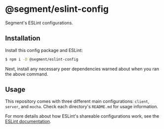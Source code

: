 # @segment/eslint-config

Segment's ESLint configurations.

## Installation

Install this config package and ESLint:

```sh
$ npm i -D @segment/eslint-config
```

Next, install any necessary peer dependencies warned about when you ran the above command.

## Usage

This repository comes with three different main configurations: `client`, `server`, and `mocha`. Check each directory's `README.md` for usage information.

For more details about how ESLint's shareable configurations work, see the [ESLint documentation](http://eslint.org/docs/developer-guide/shareable-configs).
